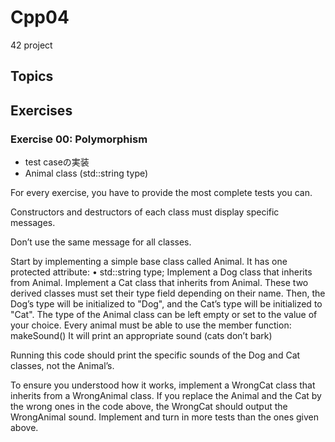 # Cpp04
42 project

## Topics

## Exercises

### Exercise 00: Polymorphism

- test caseの実装
- Animal class (std::string type)

For every exercise, you have to provide the most complete tests you can.

Constructors and destructors of each class must display specific messages.

Don’t use the same message for all classes.

Start by implementing a simple base class called Animal. It has one protected
attribute:
• std::string type;
Implement a Dog class that inherits from Animal.
Implement a Cat class that inherits from Animal.
These two derived classes must set their type field depending on their name. Then,
the Dog’s type will be initialized to "Dog", and the Cat’s type will be initialized to "Cat".
The type of the Animal class can be left empty or set to the value of your choice.
Every animal must be able to use the member function:
makeSound()
It will print an appropriate sound (cats don’t bark)

Running this code should print the specific sounds of the Dog and Cat classes, not
the Animal’s.

To ensure you understood how it works, implement a WrongCat class that inherits
from a WrongAnimal class. If you replace the Animal and the Cat by the wrong ones
in the code above, the WrongCat should output the WrongAnimal sound.
Implement and turn in more tests than the ones given above.

